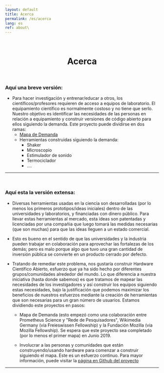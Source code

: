 ```yaml
---
layout: default
title: Acerca
permalink: /es/acerca
lang: es
ref: about\
---
```


<br>
  <center>
    <h1> Acerca </h1>  
  </center>
<br>

### Aquí una breve versión:
- Para hacer investigación y entrenar/educar a otros, los científicos/profesores requieren de acceso a equipos de laboratorio. El equipamiento científico es normalmente costoso y no tiene que serlo. Nuestro objetivo es identificar las necesidades de las personas en relación a equipamiento y construir versiones de código abierto para ellos siguiendo la demanda. Este proyecto puede dividirse en dos ramas:
  - [Mapa de Demanda](https://github.com/FOSH-following-demand/map_fosh_demand)
  - Herramientas construidas siguiendo la demanda:
    - Shaker
    - Microscopio
    - Estimulador de sonido
    - Termociclador
    - ....
---
<br>

### Aquí esta la versión extensa:
- Diversas herramientas usadas en la ciencia son desarrolladas (por lo menos los primeros prototipos/ideas iniciales) dentro de las universidades y laboratorios, y financiadas con dinero público. Para llevar estas herramientas al mercado, esta ideas son patentadas y licenciadas por una compañia que luego tomará las medidas necesarias (que son muchas) para que las ideas lleguen a un estado comercial.

- Esto es bueno en el sentido de que las universidades y la industria pueden trabajar en colaboración para aprovechar las fortalezas de los demás; pero es malo porque algo que tuvo una gran cantidad de inversión pública se convierte en un producto cerrado por defecto.

- Tratando de remediar este problema, nos gustaría construir Hardware Científico Abierto, esfuerzo que ya ha sido hecho por diferentes grupos/comunidades alrededor del mundo. Lo que diferencia a nuestra iniciativa (hasta donde sabemos) es que tratamos de mapear las necesidades de los investigadores y así construir los equipos siguiendo estas necesidades, bajo la justificación que podemos maximizar los beneficios de nuestros esfuerzos mediante la creación de herramientas que son necesarias para un gran número de usuarios. Estamos dividiendo este proyectos en pasos:

  -  Mapa de Demanda (esto empezó como una colaboración entre Prometheus Science y "Rede de Pesquisadores", Wikimedia Germany (via Freieswissen Fellowship) y la Fundación Mozilla (via Mozilla Fellowship). Se espera que este proyecto sea completado (por lo menos el primer mapa) en Junio 2019.

  -  Involucrar a las personas y comunidades que están construyendo/usando hardware para comenzar a construir siguiendo el mapa. Este es un esfuerzo continuo. Para mayor información, puede visitar la [página en Github del proyecto](https://github.com/FOSH-following-demand)

---
<br>
